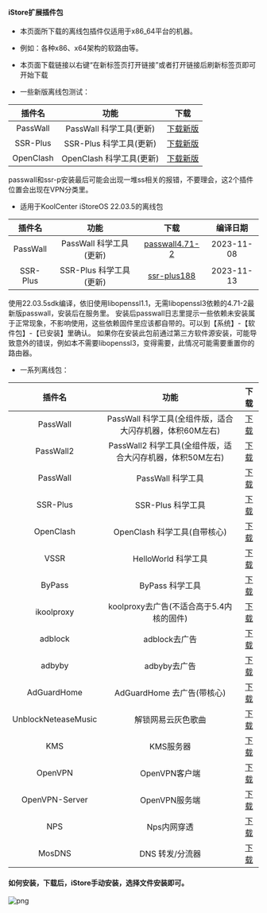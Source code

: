 #### iStore扩展插件包

* 本页面所下载的离线包插件仅适用于x86_64平台的机器。

* 例如：各种x86、x64架构的软路由等。

* 本页面下载链接以右键“在新标签页打开链接”或者打开链接后刷新标签页即可开始下载

* 一些新版离线包测试：

|插件名|功能|下载|
| :----: | :----: | :----: |
| PassWall | PassWall 科学工具(更新) | [下载新版](./all/PassWall_x86_update.run?raw=true) |
| SSR-Plus | SSR-Plus 科学工具(更新) | [下载新版](./all/SSR-Plus_x86_update.run?raw=true) |
| OpenClash | OpenClash 科学工具(更新) | [下载新版](./all//OpenClash_x86_update.run?raw=true) |

passwall和ssr-p安装最后可能会出现一堆ss相关的报错，不要理会，这2个插件位置会出现在VPN分类里。

* 适用于KoolCenter iStoreOS 22.03.5的离线包

|插件名|功能|下载|编译日期|
| :----: | :----: | :----: | :----: |
| PassWall | PassWall 科学工具(更新) | [passwall4.71-2](./all/PassWall4.71-2_x86_all_sdk_22.03.5.run?raw=true) |2023-11-08|
| SSR-Plus | SSR-Plus 科学工具(更新) | [ssr-plus188](./all/SSR-Plus_188_x86_all_sdk22.03.5.run?raw=true) |2023-11-13|

使用22.03.5sdk编译，依旧使用libopenssl1.1，无需libopenssl3依赖的4.71-2最新版passwall，安装后在服务里。
安装后passwall日志里提示一些依赖未安装属于正常现象，不影响使用，这些依赖固件里应该都自带的。可以到【系统】-【软件包】-【已安装】里确认。
如果你在安装此包前通过第三方软件源安装，可能导致意外的错误，例如本不需要libopenssl3，变得需要，此情况可能需要重置你的路由器。

* 一系列离线包：

|插件名|功能|下载|
| :----: | :----: | :----: |
| PassWall | PassWall 科学工具(全组件版，适合大闪存机器，体积60M左右) | [下载](./all/PassWall_x86_all.run?raw=true) |
| PassWall2 | PassWall2 科学工具(全组件版，适合大闪存机器，体积50M左右) | [下载](./all/PassWall2_x86_all.run?raw=true) |
| PassWall | PassWall 科学工具 | [下载](./all/PassWall_x86.run?raw=true) |
| SSR-Plus | SSR-Plus 科学工具 | [下载](./all/SSR-Plus_x86.run?raw=true) |
| OpenClash | OpenClash 科学工具(自带核心) | [下载](./all//OpenClash+Kernel_x86.run?raw=true) |
| VSSR | HelloWorld 科学工具 | [下载](./all/VSSR_x86.run?raw=true) |
| ByPass | ByPass 科学工具 | [下载](./all/ByPass_x86.run?raw=true) |
| ikoolproxy | koolproxy去广告(不适合高于5.4内核的固件) | [下载](./all//ikoolproxy_x86.run?raw=true) |
| adblock | adblock去广告 | [下载](./all/adblock_x86.run?raw=true) |
| adbyby | adbyby去广告 | [下载](./all/adbyby_x86.run?raw=true) |
| AdGuardHome | AdGuardHome 去广告(带核心) | [下载](./all/AdGuardHome_x86.run?raw=true) |
| UnblockNeteaseMusic | 解锁网易云灰色歌曲 | [下载](./all/UnblockNeteaseMusic_x86.run?raw=true) |
| KMS | KMS服务器 | [下载](./all/KMS_x86.run?raw=true) |
| OpenVPN | OpenVPN客户端 | [下载](./all/OpenVPN_x86.run?raw=true) |
| OpenVPN-Server | OpenVPN服务端 | [下载](./all/OpenVPN-Server_x86.run?raw=true)
| NPS | Nps内网穿透 | [下载](./all/NPS_x86.run?raw=true) |
| MosDNS | DNS 转发/分流器 | [下载](./all/MosDNS-New_x86.run?raw=true) |

#### 如何安装，下载后，iStore手动安装，选择文件安装即可。

![png](https://cdn.jsdelivr.net/gh/AUK9527/Are-u-ok@master/apps/install.png)













